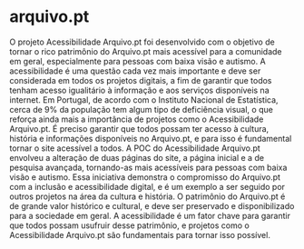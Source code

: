 # arquivo.pt
O projeto Acessibilidade Arquivo.pt foi desenvolvido com o objetivo de tornar o rico patrimônio do Arquivo.pt mais acessível para a comunidade em geral, especialmente para pessoas com baixa visão e autismo. A acessibilidade é uma questão cada vez mais importante e deve ser considerada em todos os projetos digitais, a fim de garantir que todos tenham acesso igualitário à informação e aos serviços disponíveis na internet.
Em Portugal, de acordo com o Instituto Nacional de Estatística, cerca de 9% da população tem algum tipo de deficiência visual, o que reforça ainda mais a importância de projetos como o Acessibilidade Arquivo.pt. É preciso garantir que todos possam ter acesso à cultura, história e informações disponíveis no Arquivo.pt, e para isso é fundamental tornar o site acessível a todos.
A POC do Acessibilidade Arquivo.pt envolveu a alteração de duas páginas do site, a página inicial e a de pesquisa avançada, tornando-as mais acessíveis para pessoas com baixa visão e autismo. Essa iniciativa demonstra o compromisso do Arquivo.pt com a inclusão e acessibilidade digital, e é um exemplo a ser seguido por outros projetos na área da cultura e história.
O patrimônio do Arquivo.pt é de grande valor histórico e cultural, e deve ser preservado e disponibilizado para a sociedade em geral. A acessibilidade é um fator chave para garantir que todos possam usufruir desse patrimônio, e projetos como o Acessibilidade Arquivo.pt são fundamentais para tornar isso possível.

